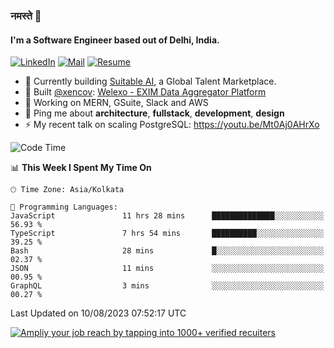 ### नमस्ते 🙏

#### I'm a Software Engineer based out of Delhi, India.

[![LinkedIn](https://img.shields.io/badge/linkedin-%230077B5.svg)](https://linkedin.com/in/sambhav2612)
[![Mail](https://img.shields.io/badge/gmail-D14836)](mailto:sambhavjain2612@gmail.com)
[![Resume](https://img.shields.io/badge/resume-%23#FFFF00.svg)](https://mega.nz/file/IjA3yaoB#BFfQg1-aKva0piAd_wWs8Hf5dlnYRQ2ZkwtYwNMzBhA)

- 🏢 Currently building [Suitable AI](https://suitable.ai), a Global Talent Marketplace.
- 💅 Built [@xencov](https://github.com/xencov): [Welexo - EXIM Data Aggregator Platform](https://welexo.com)
- 🌱 Working on MERN, GSuite, Slack and AWS
- 💬 Ping me about **architecture**, **fullstack**, **development**, **design**
- ⚡️ My recent talk on scaling PostgreSQL: https://youtu.be/Mt0Aj0AHrXo

<!--START_SECTION:waka-->
![Code Time](http://img.shields.io/badge/Code%20Time-3%2C601%20hrs%2024%20mins-blue)

📊 **This Week I Spent My Time On** 

```text
🕑︎ Time Zone: Asia/Kolkata

💬 Programming Languages: 
JavaScript               11 hrs 28 mins      ██████████████░░░░░░░░░░░   56.93 % 
TypeScript               7 hrs 54 mins       ██████████░░░░░░░░░░░░░░░   39.25 % 
Bash                     28 mins             █░░░░░░░░░░░░░░░░░░░░░░░░   02.37 % 
JSON                     11 mins             ░░░░░░░░░░░░░░░░░░░░░░░░░   00.95 % 
GraphQL                  3 mins              ░░░░░░░░░░░░░░░░░░░░░░░░░   00.27 % 
```


 Last Updated on 10/08/2023 07:52:17 UTC
<!--END_SECTION:waka-->

[![Ampliy your job reach by tapping into 1000+ verified recuiters](https://user-images.githubusercontent.com/19583619/212717528-45b497fd-e886-4452-90fe-93829667bd63.png)](https://suitable.ai)

